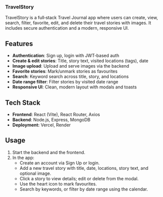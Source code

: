 ### TravelStory

TravelStory is a full‑stack Travel Journal app where users can create, view, search, filter, favorite, edit, and delete their travel stories with images. It includes secure authentication and a modern, responsive UI.

## Features

- **Authentication**: Sign up, login with JWT-based auth
- **Create & edit stories**: Title, story text, visited locations (tags), date
- **Image upload**: Upload and serve images via the backend
- **Favorite stories**: Mark/unmark stories as favourites
- **Search**: Keyword search across title, story, and locations
- **Date range filter**: Filter stories by visited date range
- **Responsive UI**: Clean, modern layout with modals and toasts

## Tech Stack

- **Frontend**: React (Vite), React Router, Axios
- **Backend**: Node.js, Express, MongoDB
- **Deployment:** Vercel, Render

## Usage

1. Start the backend and the frontend.
2. In the app:
   - Create an account via Sign Up or login.
   - Add a new travel story with title, date, locations, story text, and optional image.
   - Click a story to view details; edit or delete from the modal.
   - Use the heart icon to mark favourites.
   - Search by keywords, or filter by date range using the calendar.
